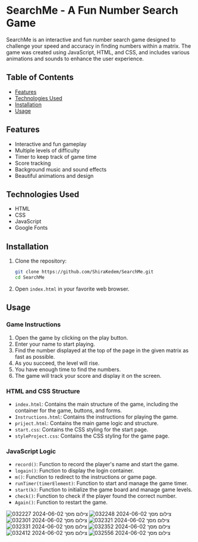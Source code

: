 # SearchMe - A Fun Number Search Game

SearchMe is an interactive and fun number search game designed to challenge your speed and accuracy in finding numbers within a matrix. The game was created using JavaScript, HTML, and CSS, and includes various animations and sounds to enhance the user experience.

## Table of Contents

- [Features](#features)
- [Technologies Used](#technologies-used)
- [Installation](#installation)
- [Usage](#usage)

## Features

- Interactive and fun gameplay
- Multiple levels of difficulty
- Timer to keep track of game time
- Score tracking
- Background music and sound effects
- Beautiful animations and design

## Technologies Used

- HTML
- CSS
- JavaScript
- Google Fonts

## Installation

1. Clone the repository:
    ```bash
    git clone https://github.com/ShiraKedem/SearchMe.git
    cd SearchMe
    ```

2. Open `index.html` in your favorite web browser.

## Usage

### Game Instructions

1. Open the game by clicking on the play button.
2. Enter your name to start playing.
3. Find the number displayed at the top of the page in the given matrix as fast as possible.
4. As you succeed, the level will rise.
5. You have enough time to find the numbers.
7. The game will track your score and display it on the screen.

### HTML and CSS Structure

- `index.html`: Contains the main structure of the game, including the container for the game, buttons, and forms.
- `Instructions.html`: Contains the instructions for playing the game.
- `priject.html`: Contains the main game logic and structure.
- `start.css`: Contains the CSS styling for the start page.
- `styleProject.css`: Contains the CSS styling for the game page.

### JavaScript Logic


- `record()`: Function to record the player's name and start the game.
- `logain()`: Function to display the login container.
- `m()`: Function to redirect to the instructions or game page.
- `runTimer(timerElement)`: Function to start and manage the game timer.
- `start(k)`: Function to initialize the game board and manage game levels.
- `check()`: Function to check if the player found the correct number.
- `Again()`: Function to restart the game.



![צילום מסך 2024-06-02 032227](https://github.com/ShiraKedem/PlayJavaScript/assets/150906665/1dfc4e9a-053b-4689-96f1-79310a965cc5)
![צילום מסך 2024-06-02 032248](https://github.com/ShiraKedem/PlayJavaScript/assets/150906665/525d89b2-7f51-46a6-aa2a-0d5529933492)
![צילום מסך 2024-06-02 032301](https://github.com/ShiraKedem/PlayJavaScript/assets/150906665/39be7269-e634-440f-a747-b132915961e4)
![צילום מסך 2024-06-02 032321](https://github.com/ShiraKedem/PlayJavaScript/assets/150906665/dbe39d2e-8f88-4074-a4f1-3eaed8b2eae5)
![צילום מסך 2024-06-02 032331](https://github.com/ShiraKedem/PlayJavaScript/assets/150906665/e906be2f-e6e1-4e86-8d15-33caa6def999)
![צילום מסך 2024-06-02 032352](https://github.com/ShiraKedem/PlayJavaScript/assets/150906665/2a6cc735-2d4c-4d0c-8939-8436759f18be)
![צילום מסך 2024-06-02 032412](https://github.com/ShiraKedem/PlayJavaScript/assets/150906665/6b7220c3-ffeb-4d90-94a8-7ef650be7201)
![צילום מסך 2024-06-02 032556](https://github.com/ShiraKedem/PlayJavaScript/assets/150906665/0199a28d-6376-4491-a86f-38307547f3c5)
